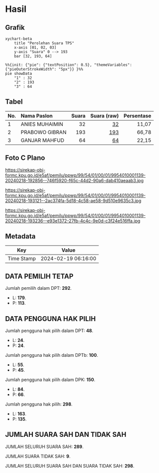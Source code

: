 # Hasil

## Grafik

```mermaid
xychart-beta
    title "Perolehan Suara TPS"
    x-axis [01, 02, 03]
    y-axis "Suara" 0 --> 193
    bar [32, 193, 64]
```

```mermaid
%%{init: {"pie": {"textPosition": 0.5}, "themeVariables": {"pieOuterStrokeWidth": "5px"}} }%%
pie showData
    "1" : 32
    "2" : 193
    "3" : 64
```

## Tabel

| No. | Nama Paslon    | Suara | Suara (raw) | Persentase |
|:--- |:-------------- | -----:| -----------:| ----------:|
| 1   | ANIES MUHAIMIN | 32    | [32][p-1]   | 11,07      |
| 2   | PRABOWO GIBRAN | 193   | [193][p-2]  | 66,78      |
| 3   | GANJAR MAHFUD  | 64    | [64][p-3]   | 22,15      |


[p-1]: https://github.com/gigit-pemilu/pemilu-2024-99-luar-negeri/blob/main/pilpres/hitung-suara/sub/99-luar-negeri/sub/54-johor-bahru-malaysia/sub/01-johor-bahru-malaysia/sub/0001-johor-bahru-malaysia/sub/139-ksk-129/sub/paslon-1.txt
[p-2]: https://github.com/gigit-pemilu/pemilu-2024-99-luar-negeri/blob/main/pilpres/hitung-suara/sub/99-luar-negeri/sub/54-johor-bahru-malaysia/sub/01-johor-bahru-malaysia/sub/0001-johor-bahru-malaysia/sub/139-ksk-129/sub/paslon-2.txt
[p-3]: https://github.com/gigit-pemilu/pemilu-2024-99-luar-negeri/blob/main/pilpres/hitung-suara/sub/99-luar-negeri/sub/54-johor-bahru-malaysia/sub/01-johor-bahru-malaysia/sub/0001-johor-bahru-malaysia/sub/139-ksk-129/sub/paslon-3.txt

## Foto C Plano

https://sirekap-obj-formc.kpu.go.id/e5af/pemilu/ppwp/99/54/01/00/01/9954010001139-20240218-192856--746f5920-f65c-44d2-90a6-dab410aeaab3.jpg

https://sirekap-obj-formc.kpu.go.id/e5af/pemilu/ppwp/99/54/01/00/01/9954010001139-20240218-193121--2ac374fa-5d18-4c58-ae58-9d510e9635c3.jpg

https://sirekap-obj-formc.kpu.go.id/e5af/pemilu/ppwp/99/54/01/00/01/9954010001139-20240218-193236--e93e1372-27fb-4c4c-9e0d-c3f24e516ffa.jpg


## Metadata

| Key        | Value               |
| ---------- | ------------------- |
| Time Stamp | 2024-02-19 06:16:00 |


## DATA PEMILIH TETAP

Jumlah pemilih dalam DPT: **292**.
 * L: **179**.
 * P: **113**.

## DATA PENGGUNA HAK PILIH

Jumlah pengguna hak pilih dalam DPT: **48**.
 * L: **24**.
 * P: **24**.

Jumlah pengguna hak pilih dalam DPTb: **100**.
 * L: **55**.
 * P: **45**.

Jumlah pengguna hak pilih dalam DPK: **150**.
 * L: **84**.
 * P: **66**.

Jumlah pengguna hak pilih: **298**.
 * L: **163**.
 * P: **135**.

## JUMLAH SUARA SAH DAN TIDAK SAH

JUMLAH SELURUH SUARA SAH: **289**.

JUMLAH SUARA TIDAK SAH: **9**.

JUMLAH SELURUH SUARA SAH DAN SUARA TIDAK SAH: **298**.


